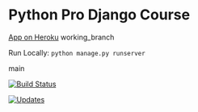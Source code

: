 # Python Pro Django Course

 [App on Heroku](https://pythonprodjango-sam.herokuapp.com/) 
working_branch

Run Locally: `python manage.py runserver`

main

[![Build Status](https://app.travis-ci.com/sambiase/curso-django.svg?branch=main)](https://app.travis-ci.com/sambiase/curso-django)

[![Updates](https://pyup.io/repos/github/sambiase/curso-django/shield.svg)](https://pyup.io/repos/github/sambiase/curso-django/)